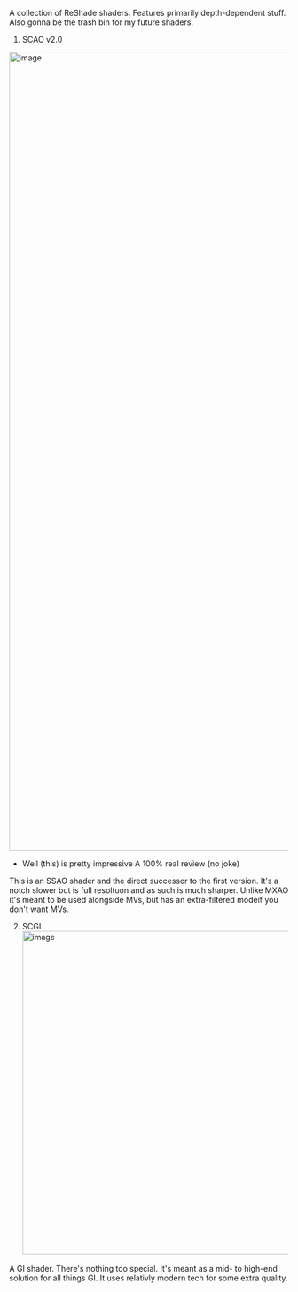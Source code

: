 A collection of ReShade shaders. Features primarily depth-dependent stuff. Also gonna be the trash bin for my future shaders.

1. SCAO v2.0
   
<img width="3439" height="1439" alt="image" src="https://github.com/user-attachments/assets/cde9a2ac-8478-40d1-9688-c13cd3a940b1" />

- Well (this) is pretty impressive
     A 100% real review (no joke)

This is an SSAO shader and the direct successor to the first version. It's a notch slower but is full resoltuon and as such is much sharper. Unlike MXAO it's meant to be used alongside MVs, but has an extra-filtered modeif you don't want MVs. 

2. SCGI
   <img width="1629" height="582" alt="image" src="https://github.com/user-attachments/assets/24349288-0b62-4c27-8841-45fc6581d4b9" />

A GI shader. There's nothing too special. It's meant as a mid- to high-end solution for all things GI. It uses relativly modern tech for some extra quality.
